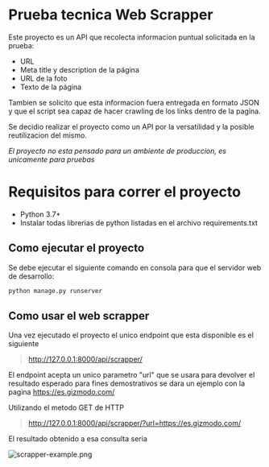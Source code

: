 # Prueba tecnica Web Scrapper
Este proyecto es un API que recolecta informacion puntual solicitada en la prueba:

- URL
- Meta title y description de la página 
- URL de la foto
- Texto de la página

Tambien se solicito que esta informacion fuera entregada en formato JSON y que el script sea capaz de hacer crawling de los links dentro de la pagina.

Se decidio realizar el proyecto como un API por la versatilidad y la posible reutilizacion del mismo.

*El proyecto no esta pensado para un ambiente de produccion, es unicamente para pruebas*


# Requisitos para correr el proyecto

- Python 3.7+
- Instalar todas librerias de python listadas en el archivo requirements.txt

## Como ejecutar el proyecto

Se debe ejecutar el siguiente comando en consola para que el servidor web de desarrollo:
```bash
python manage.py runserver
```
## Como usar el web scrapper
Una vez ejecutado el proyecto el unico endpoint que esta disponible es el siguiente

>http://127.0.0.1:8000/api/scrapper/


El endpoint acepta un unico parametro "url" que se usara para devolver el resultado esperado para fines demostrativos se dara un ejemplo con la pagina https://es.gizmodo.com/

Utilizando el metodo GET de HTTP
> http://127.0.0.1:8000/api/scrapper/?url=https://es.gizmodo.com/

El resultado obtenido a esa consulta seria 

![scrapper-example.png](https://i.postimg.cc/kMkPcSgN/scrapper-example.png)


